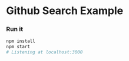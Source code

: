 # Github Search Example

### Run it

```bash
npm install
npm start
# Listening at localhost:3000
```